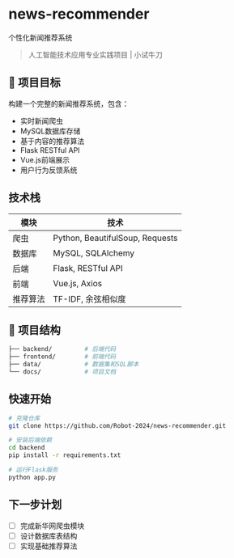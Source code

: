 # news-recommender
个性化新闻推荐系统

> 人工智能技术应用专业实践项目 | 小试牛刀

## 🚀 项目目标
构建一个完整的新闻推荐系统，包含：
- 实时新闻爬虫
- MySQL数据库存储
- 基于内容的推荐算法
- Flask RESTful API
- Vue.js前端展示
- 用户行为反馈系统

## 技术栈
| 模块 | 技术 |
|------|------|
| 爬虫 | Python, BeautifulSoup, Requests |
| 数据库 | MySQL, SQLAlchemy |
| 后端 | Flask, RESTful API |
| 前端 | Vue.js, Axios |
| 推荐算法 | TF-IDF, 余弦相似度 |

## 📂 项目结构
```bash
├── backend/         # 后端代码
├── frontend/        # 前端代码
├── data/            # 数据集和SQL脚本
└── docs/            # 项目文档
```

## 快速开始
```bash
# 克隆仓库
git clone https://github.com/Robot-2024/news-recommender.git

# 安装后端依赖
cd backend
pip install -r requirements.txt

# 运行Flask服务
python app.py
```

## 下一步计划
- [ ] 完成新华网爬虫模块
- [ ] 设计数据库表结构
- [ ] 实现基础推荐算法